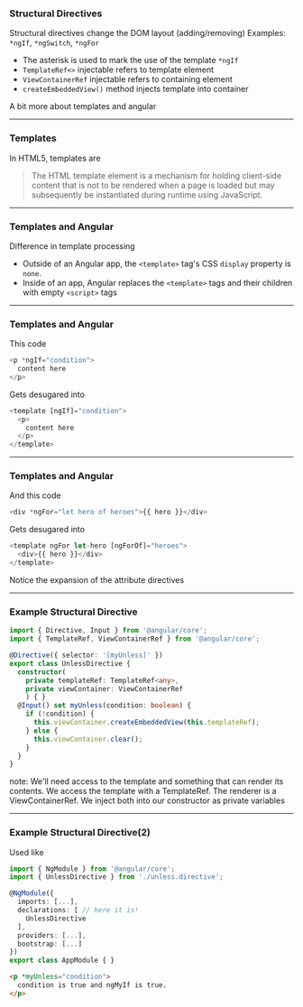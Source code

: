### Structural Directives

Structural directives change the DOM layout (adding/removing)
Examples: `*ngIf`, `*ngSwitch`, `*ngFor`

* The asterisk is used to mark the use of the template `*ngIf`
* `TemplateRef<>` injectable refers to template element
* `ViewContainerRef` injectable refers to containing element
* `createEmbeddedView()` method injects template into container

A bit more about templates and angular

---

### Templates 
In HTML5, templates are
> The HTML template element is a mechanism for holding client-side 
> content that is not to be rendered when a page is loaded but may 
> subsequently be instantiated during runtime using JavaScript. 

<!-- .element class="small" -->

---

### Templates and Angular
Difference in template processing 
* Outside of an Angular app, the `<template>` tag's CSS `display` property is `none`. 
* Inside of an app, Angular replaces the `<template>` tags and their children with empty `<script>` tags

---

### Templates and Angular
This code

```ts
<p *ngIf="condition">
  content here
</p>
```

Gets desugared into

```ts
<template [ngIf]="condition">
  <p>
    content here
  </p>
</template>
```

---

### Templates and Angular
And this code
```ts
<div *ngFor="let hero of heroes">{{ hero }}</div>
```
Gets desugared into
```ts
<template ngFor let-hero [ngForOf]="heroes">
  <div>{{ hero }}</div>
</template>
```

Notice the expansion of the attribute directives

---

### Example Structural Directive

```ts
import { Directive, Input } from '@angular/core';
import { TemplateRef, ViewContainerRef } from '@angular/core';

@Directive({ selector: '[myUnless]' })
export class UnlessDirective {
  constructor(
    private templateRef: TemplateRef<any>,
    private viewContainer: ViewContainerRef
    ) { }
  @Input() set myUnless(condition: boolean) {
    if (!condition) {
      this.viewContainer.createEmbeddedView(this.templateRef);
    } else {
      this.viewContainer.clear();
    }
  }
}
```

<!-- .element class="small" -->

note: We'll need access to the template and something that can render its contents. 
We access the template with a TemplateRef. The renderer is a ViewContainerRef. 
We inject both into our constructor as private variables

---

### Example Structural Directive(2)
Used like

```ts
import { NgModule } from '@angular/core';
import { UnlessDirective } from './unless.directive';

@NgModule({
  imports: [...],
  declarations: [ // here it is!
    UnlessDirective
  ],
  providers: [...],
  bootstrap: [...]
})
export class AppModule { }
```

```html
<p *myUnless="condition">
  condition is true and ngMyIf is true.
</p>
```




